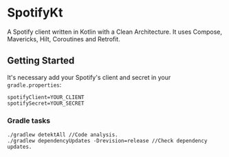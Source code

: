 # SpotifyKt
A Spotify client written in Kotlin with a Clean Architecture.
It uses Compose, Mavericks, Hilt, Coroutines and Retrofit.

## Getting Started
It's necessary add your Spotify's client and secret in your `gradle.properties`:
```
spotifyClient=YOUR_CLIENT
spotifySecret=YOUR_SECRET
```


### Gradle tasks
```
./gradlew detektAll //Code analysis.
./gradlew dependencyUpdates -Drevision=release //Check dependency updates.
```
